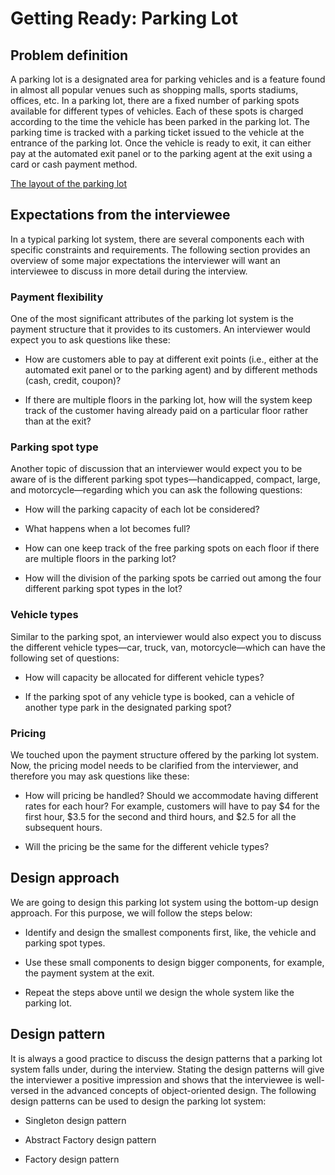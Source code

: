 # Getting Ready: Parking Lot
## Problem definition
A parking lot is a designated area for parking vehicles and is a feature found in almost all popular venues such as shopping malls, sports stadiums, offices, etc. In a parking lot, there are a fixed number of parking spots available for different types of vehicles. Each of these spots is charged according to the time the vehicle has been parked in the parking lot. The parking time is tracked with a parking ticket issued to the vehicle at the entrance of the parking lot. Once the vehicle is ready to exit, it can either pay at the automated exit panel or to the parking agent at the exit using a card or cash payment method.

[The layout of the parking lot](./parking.png)

## Expectations from the interviewee
In a typical parking lot system, there are several components each with specific constraints and requirements. The following section provides an overview of some major expectations the interviewer will want an interviewee to discuss in more detail during the interview.

### Payment flexibility
One of the most significant attributes of the parking lot system is the payment structure that it provides to its customers. An interviewer would expect you to ask questions like these:

- How are customers able to pay at different exit points (i.e., either at the automated exit panel or to the parking agent) and by different methods (cash, credit, coupon)?

- If there are multiple floors in the parking lot, how will the system keep track of the customer having already paid on a particular floor rather than at the exit?

### Parking spot type
Another topic of discussion that an interviewer would expect you to be aware of is the different parking spot types—handicapped, compact, large, and motorcycle—regarding which you can ask the following questions:

- How will the parking capacity of each lot be considered?

- What happens when a lot becomes full?

- How can one keep track of the free parking spots on each floor if there are multiple floors in the parking lot?

- How will the division of the parking spots be carried out among the four different parking spot types in the lot?

### Vehicle types
Similar to the parking spot, an interviewer would also expect you to discuss the different vehicle types—car, truck, van, motorcycle—which can have the following set of questions:

- How will capacity be allocated for different vehicle types?

- If the parking spot of any vehicle type is booked, can a vehicle of another type park in the designated parking spot?

### Pricing
We touched upon the payment structure offered by the parking lot system. Now, the pricing model needs to be clarified from the interviewer, and therefore you may ask questions like these:

- How will pricing be handled? Should we accommodate having different rates for each hour? For example, customers will have to pay $4 for the first hour, $3.5 for the second and third hours, and $2.5 for all the subsequent hours.

- Will the pricing be the same for the different vehicle types?

## Design approach
We are going to design this parking lot system using the bottom-up design approach. For this purpose, we will follow the steps below:

- Identify and design the smallest components first, like, the vehicle and parking spot types.

- Use these small components to design bigger components, for example, the payment system at the exit.

- Repeat the steps above until we design the whole system like the parking lot.

## Design pattern
It is always a good practice to discuss the design patterns that a parking lot system falls under, during the interview. Stating the design patterns will give the interviewer a positive impression and shows that the interviewee is well-versed in the advanced concepts of object-oriented design. The following design patterns can be used to design the parking lot system:

- Singleton design pattern

- Abstract Factory design pattern

- Factory design pattern
